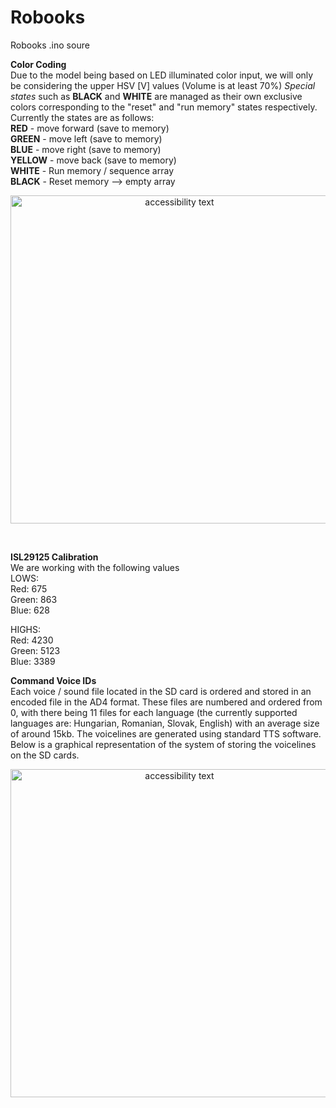 # Robooks
Robooks .ino soure

<b>Color Coding</b><br>
Due to the model being based on LED illuminated color input, we will only be considering the upper HSV [V] values (Volume is at least 70%)
<i>Special states</i> such as <b>BLACK</b> and <b>WHITE</b> are managed as their own exclusive colors corresponding to the "reset" and "run memory" states respectively.<br>
Currently the states are as follows:<br>
<b>RED</b> - move forward (save to memory)<br>
<b>GREEN</b> - move left (save to memory)<br>
<b>BLUE</b> - move right (save to memory)<br>
<b>YELLOW</b> - move back (save to memory)<br>
<b>WHITE</b> - Run memory / sequence array<br>
<b>BLACK</b> - Reset memory --> empty array<br>
<p align="center">
  <img src="https://www.mediafire.com/convkey/1457/jjxbcmp9b6k35uwzg.jpg?size_id=5" width="525" alt="accessibility text">
</p>
<br>

<b>ISL29125 Calibration</b><br>
We are working with the following values<br>
LOWS:<br>
Red: 675<br>
Green: 863<br>
Blue: 628<br>

HIGHS:<br>
Red: 4230<br>
Green: 5123<br>
Blue: 3389<br>

<b>Command Voice IDs</b><br>
Each voice / sound file located in the SD card is ordered and stored in an encoded file in the AD4 format. These files are numbered and ordered from 0, with there being 11 files for each language (the currently supported languages are: Hungarian, Romanian, Slovak, English) with an average size of around 15kb.
The voicelines are generated using standard TTS software.
Below is a graphical representation of the system of storing the voicelines on the SD cards.
<p align="center">
  <img src="https://www.mediafire.com/convkey/8b11/fu8jbq6ju75ju239g.jpg" width="525" alt="accessibility text">
</p>

